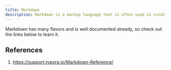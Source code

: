 ```yaml
---
title: Markdown
description: Markdown is a markup language that is often used in sstatic site generators and general note taking.
---
```


Markdown has many flavors and is well documented already, so check out the links below to learn it.

## References

1. https://support.typora.io/Markdown-Reference/
